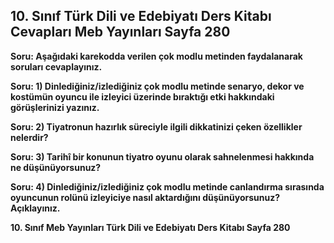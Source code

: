 ## 10. Sınıf Türk Dili ve Edebiyatı Ders Kitabı Cevapları Meb Yayınları Sayfa 280

**Soru: Aşağıdaki karekodda verilen çok modlu metinden faydalanarak soruları cevaplayınız.**

**Soru: 1) Dinlediğiniz/izlediğiniz çok modlu metinde senaryo, dekor ve kostümün oyuncu ile izleyici üzerinde bıraktığı etki hakkındaki görüşlerinizi yazınız.**

**Soru: 2) Tiyatronun hazırlık süreciyle ilgili dikkatinizi çeken özellikler nelerdir?**

**Soru: 3) Tarihî bir konunun tiyatro oyunu olarak sahnelenmesi hakkında ne düşünüyorsunuz?**

**Soru: 4) Dinlediğiniz/izlediğiniz çok modlu metinde canlandırma sırasında oyuncunun rolünü izleyiciye nasıl aktardığını düşünüyorsunuz? Açıklayınız.**

**10. Sınıf Meb Yayınları Türk Dili ve Edebiyatı Ders Kitabı Sayfa 280**